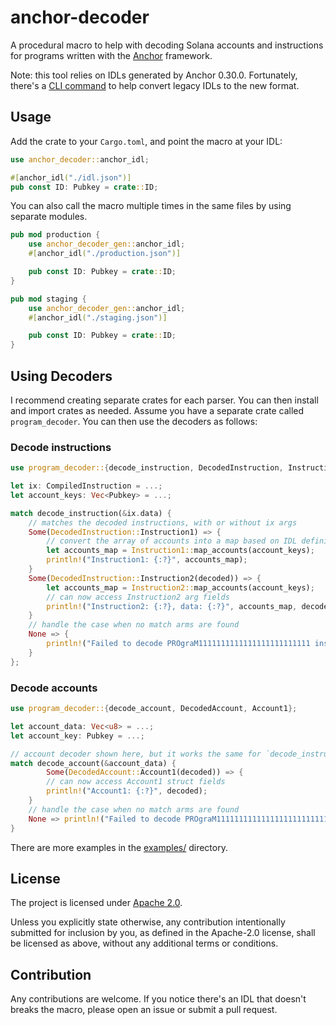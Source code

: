 # anchor-decoder

A procedural macro to help with decoding Solana accounts and instructions for programs written with the [Anchor](https://github.com/coral-xyz/anchor) framework.

Note: this tool relies on IDLs generated by Anchor 0.30.0. Fortunately, there's a [CLI command](https://www.anchor-lang.com/docs/updates/release-notes/0-30-1#convert-legacy-idls) to help convert legacy IDLs to the new format.

## Usage

Add the crate to your `Cargo.toml`, and point the macro at your IDL:

```rust
use anchor_decoder::anchor_idl;

#[anchor_idl("./idl.json")]
pub const ID: Pubkey = crate::ID;
```

You can also call the macro multiple times in the same files by using separate modules.

```rust
pub mod production {
    use anchor_decoder_gen::anchor_idl;
    #[anchor_idl("./production.json")]

    pub const ID: Pubkey = crate::ID;
}

pub mod staging {
    use anchor_decoder_gen::anchor_idl;
    #[anchor_idl("./staging.json")]

    pub const ID: Pubkey = crate::ID;
}
```

## Using Decoders

I recommend creating separate crates for each parser. You can then install and import crates as needed. Assume you have a separate crate called `program_decoder`. You can then use the decoders as follows:

### Decode instructions

```rust
use program_decoder::{decode_instruction, DecodedInstruction, Instruction1, Instruction2};

let ix: CompiledInstruction = ...;
let account_keys: Vec<Pubkey> = ...;

match decode_instruction(&ix.data) {
    // matches the decoded instructions, with or without ix args
    Some(DecodedInstruction::Instruction1) => {
        // convert the array of accounts into a map based on IDL definition
        let accounts_map = Instruction1::map_accounts(account_keys);
        println!("Instruction1: {:?}", accounts_map);
    }
    Some(DecodedInstruction::Instruction2(decoded)) => {
        let accounts_map = Instruction2::map_accounts(account_keys);
        // can now access Instruction2 arg fields
        println!("Instruction2: {:?}, data: {:?}", accounts_map, decoded);
    }
    // handle the case when no match arms are found
    None => {
        println!("Failed to decode PROgraM1111111111111111111111111 instruction")
    }
};
```

### Decode accounts

```rust
use program_decoder::{decode_account, DecodedAccount, Account1};

let account_data: Vec<u8> = ...;
let account_key: Pubkey = ...;

// account decoder shown here, but it works the same for `decode_instruction`
match decode_account(&account_data) {
        Some(DecodedAccount::Account1(decoded)) => {
        // can now access Account1 struct fields
        println!("Account1: {:?}", decoded);
    }
    // handle the case when no match arms are found
    None => println!("Failed to decode PROgraM1111111111111111111111111 account: {:?}", account_key),
}
```

There are more examples in the [examples/](https://github.com/jshiohaha/anchor-decoder/tree/master/examples) directory.

## License

The project is licensed under [Apache 2.0](./LICENSE).

Unless you explicitly state otherwise, any contribution intentionally submitted for inclusion by you, as defined in the Apache-2.0 license, shall be licensed as above, without any additional terms or conditions.

## Contribution

Any contributions are welcome. If you notice there's an IDL that doesn't breaks the macro, please open an issue or submit a pull request.
